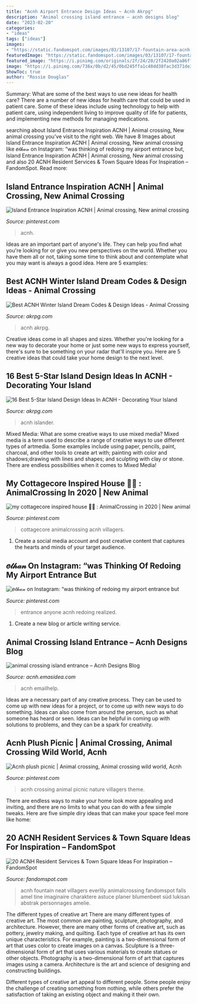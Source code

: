 ```yaml
---
title: "Acnh Airport Entrance Design Ideas ~ Acnh Akrpg"
description: "Animal crossing island entrance – acnh designs blog"
date: "2023-02-20"
categories:
- "ideas"
tags: ["ideas"]
images:
- "https://static.fandomspot.com/images/03/13107/17-fountain-area-acnh-town-hall.jpg"
featuredImage: "https://static.fandomspot.com/images/03/13107/17-fountain-area-acnh-town-hall.jpg"
featured_image: "https://i.pinimg.com/originals/2f/24/20/2f2420a02a86ff859bfb19732ee9eeb5.jpg"
image: "https://i.pinimg.com/736x/0b/d2/45/0bd245ffa1c48dd38fac3d371de34071.jpg"
ShowToc: true
author: "Rossie Douglas"
---
```



Summary: What are some of the best ways to use new ideas for health care?
There are a number of new ideas for health care that could be used in patient care. Some of these ideas include using technology to help with patient care, using independent living to improve quality of life for patients, and implementing new methods for managing medications.

	

		
searching about Island Entrance Inspiration ACNH | Animal crossing, New animal crossing you've visit to the right web. We have 8 Images about Island Entrance Inspiration ACNH | Animal crossing, New animal crossing like 𝑒𝓉𝒽𝒶𝓃 on Instagram: “was thinking of redoing my airport entrance but, Island Entrance Inspiration ACNH | Animal crossing, New animal crossing and also 20 ACNH Resident Services &amp; Town Square Ideas For Inspiration – FandomSpot. Read more:
		
    
## Island Entrance Inspiration ACNH | Animal Crossing, New Animal Crossing

<img loading=lazy src="https://i.pinimg.com/736x/cc/eb/7f/cceb7f420428327d854b6b93b1597f20.jpg" onerror="this.onerror=null;this.src='https://tse2.mm.bing.net/th?id=OIP.KiZasz_m30EJg0-hi8hX8AHaEK&amp;pid=15.1';" alt="Island Entrance Inspiration ACNH | Animal crossing, New animal crossing">

_Source: pinterest.com_

>acnh. 

	

Ideas are an important part of anyone's life. They can help you find what you're looking for or give you new perspectives on the world. Whether you have them all or not, taking some time to think about and contemplate what you may want is always a good idea. Here are 5 examples: 

    
## Best ACNH Winter Island Dream Codes &amp; Design Ideas - Animal Crossing

<img loading=lazy src="https://www.akrpg.com/upload/20201104/6374010060147926581926413.jpeg" onerror="this.onerror=null;this.src='https://tse1.mm.bing.net/th?id=OIP.0_4pVRphrbFsOxlRVLhPMQHaEK&amp;pid=15.1';" alt="Best ACNH Winter Island Dream Codes &amp; Design Ideas - Animal Crossing">

_Source: akrpg.com_

>acnh akrpg. 

	

Creative ideas come in all shapes and sizes. Whether you're looking for a new way to decorate your home or just some new ways to express yourself, there's sure to be something on your radar that'll inspire you. Here are 5 creative ideas that could take your home design to the next level.

    
## 16 Best 5-Star Island Design Ideas In ACNH - Decorating Your Island

<img loading=lazy src="https://www.akrpg.com/upload/20201112/6374078945963871036403688.png" onerror="this.onerror=null;this.src='https://tse4.mm.bing.net/th?id=OIP.MH2a7AIoMXEhCUR71hiORwHaEW&amp;pid=15.1';" alt="16 Best 5-Star Island Design Ideas In ACNH - Decorating Your Island">

_Source: akrpg.com_

>acnh islander. 

	

Mixed Media: What are some creative ways to use mixed media?
Mixed media is a term used to describe a range of creative ways to use different types of artmedia. Some examples include using paper, pencils, paint, charcoal, and other tools to create art with; painting with color and shadows;drawing with lines and shapes; and sculpting with clay or stone. There are endless possibilities when it comes to Mixed Media!

    
## My Cottagecore Inspired House 🍃🍄 : AnimalCrossing In 2020 | New Animal

<img loading=lazy src="https://i.pinimg.com/736x/56/5b/9a/565b9ab2e1031d650eb01114e3c8ac2e.jpg" onerror="this.onerror=null;this.src='https://tse4.mm.bing.net/th?id=OIP.dLEsqY3P05axustFK0rynAHaEK&amp;pid=15.1';" alt="my cottagecore inspired house 🍃🍄 : AnimalCrossing in 2020 | New animal">

_Source: pinterest.com_

>cottagecore animalcrossing acnh villagers. 

	

1. Create a social media account and post creative content that captures the hearts and minds of your target audience.

    
## 𝑒𝓉𝒽𝒶𝓃 On Instagram: “was Thinking Of Redoing My Airport Entrance But

<img loading=lazy src="https://i.pinimg.com/736x/c9/0c/42/c90c42a3f424150f7d1b2688a7322ec6.jpg" onerror="this.onerror=null;this.src='https://tse1.mm.bing.net/th?id=OIP.3Qo9tBDqazEnZs2UUpTfTgHaEc&amp;pid=15.1';" alt="𝑒𝓉𝒽𝒶𝓃 on Instagram: “was thinking of redoing my airport entrance but">

_Source: pinterest.com_

>entrance anyone acnh redoing realized. 

	

1. Create a new blog or article writing service.

    
## Animal Crossing Island Entrance – Acnh Designs Blog

<img loading=lazy src="https://i.pinimg.com/originals/2f/24/20/2f2420a02a86ff859bfb19732ee9eeb5.jpg" onerror="this.onerror=null;this.src='https://tse2.mm.bing.net/th?id=OIP.iF0vwdd4qZb5WsfdbJrSwAHaEK&amp;pid=15.1';" alt="animal crossing island entrance – Acnh Designs Blog">

_Source: acnh.emasidea.com_

>acnh emailhelp. 

	

Ideas are a necessary part of any creative process. They can be used to come up with new ideas for a project, or to come up with new ways to do something. Ideas can also come from around the person, such as what someone has heard or seen. Ideas can be helpful in coming up with solutions to problems, and they can be a spark for creativity.

    
## Acnh Plush Picnic | Animal Crossing, Animal Crossing Wild World, Acnh

<img loading=lazy src="https://i.pinimg.com/736x/0b/d2/45/0bd245ffa1c48dd38fac3d371de34071.jpg" onerror="this.onerror=null;this.src='https://tse3.mm.bing.net/th?id=OIP.hUvd-XK1xuRpVtqj-BNRigHaEK&amp;pid=15.1';" alt="Acnh plush picnic | Animal crossing, Animal crossing wild world, Acnh">

_Source: pinterest.com_

>acnh crossing animal picnic nature villagers theme. 

	

There are endless ways to make your home look more appealing and inviting, and there are no limits to what you can do with a few simple tweaks. Here are five simple diry ideas that can make your space feel more like home:

    
## 20 ACNH Resident Services &amp; Town Square Ideas For Inspiration – FandomSpot

<img loading=lazy src="https://static.fandomspot.com/images/03/13107/17-fountain-area-acnh-town-hall.jpg" onerror="this.onerror=null;this.src='https://tse4.mm.bing.net/th?id=OIP.O7GYyUjUyvZ-IgYdF3SmWQHaEK&amp;pid=15.1';" alt="20 ACNH Resident Services &amp; Town Square Ideas For Inspiration – FandomSpot">

_Source: fandomspot.com_

>acnh fountain neat villagers everlily animalcrossing fandomspot falls amel tine imaginaire charaktere astuce planer blumenbeet süd lukisan abstrak personnages amelie. 

	

The different types of creative art
There are many different types of creative art. The most common are painting, sculpture, photography, and architecture. However, there are many other forms of creative art, such as pottery, jewelry making, and quilting.
Each type of creative art has its own unique characteristics. For example, painting is a two-dimensional form of art that uses color to create images on a canvas. Sculpture is a three-dimensional form of art that uses various materials to create statues or other objects. Photography is a two-dimensional form of art that captures images using a camera. Architecture is the art and science of designing and constructing buildings.

Different types of creative art appeal to different people. Some people enjoy the challenge of creating something from nothing, while others prefer the satisfaction of taking an existing object and making it their own.

